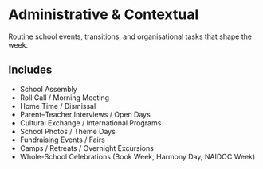 # Administrative & Contextual

Routine school events, transitions, and organisational tasks that shape the week.

## Includes
- School Assembly
- Roll Call / Morning Meeting
- Home Time / Dismissal
- Parent–Teacher Interviews / Open Days
- Cultural Exchange / International Programs
- School Photos / Theme Days
- Fundraising Events / Fairs
- Camps / Retreats / Overnight Excursions
- Whole-School Celebrations (Book Week, Harmony Day, NAIDOC Week)
